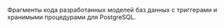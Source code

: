 Фрагменты кода разработанных моделей баз данных с триггерами и хранимыми процедурами для PostgreSQL.
